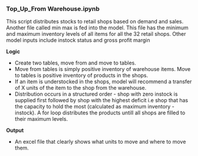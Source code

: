 ### Top_Up_From Warehouse.ipynb ###
This script distributes stocks to retail shops based on demand and sales. Another file called min max is fed into the model. This file has the minimum and maximum inventory levels of all items for all the 32 retail shops. 
Other model inputs include instock status and gross profit margin

**Logic**
 - Create two tables, move from and move to tables.
 - Move from tables is simply positive inventory of warehouse items. Move to tables is positive inventory of products in the shops.
 - If an item is understocked in the shops, model will recommend a transfer of X units of the item to the shop from the warehouse.
 - Distribution occurs in a structured order - shop with zero instock is supplied first followed by shop with the highest deficit i.e shop that has the capacity to hold the most (calculated as maximum inventory - instock). A for loop distributes the products untill all shops are filled to their maximum levels.
   
**Output**
- An excel file that clearly shows what units to move and where to move them.
